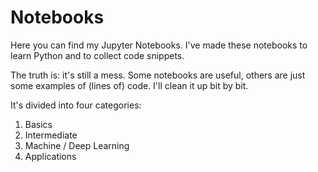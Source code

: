 # Notebooks
Here you can find my Jupyter Notebooks. I've made these notebooks to learn Python and to collect code snippets. 

The truth is: it's still a mess. Some notebooks are useful, others are just some examples of (lines of) code. I'll clean it up bit by bit.

It's divided into four categories:

1. Basics
2. Intermediate
3. Machine / Deep Learning 
4. Applications
